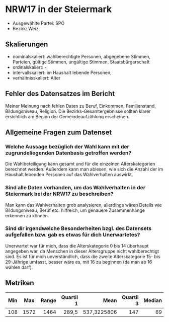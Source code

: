 # NRW17 in der Steiermark

* Ausgewählte Partei: SPÖ
* Bezirk: Weiz

## Skalierungen
* nominalskaliert: wahlberechtigte Personen, abgegebene Stimmen, Parteien, gültige Stimmen, ungültige Stimmen, Staatsbürgerschaft
* ordinalskaliert: -
* intervallskaliert: im Haushalt lebende Personen, 
* verhältnisskaliert: Alter

## Fehler des Datensatzes im Bericht
Meiner Meinung nach fehlen Daten zu Beruf, Einkommen, Familienstand, Bildungsniveau, Religion. Die Bezirks-Gesamtergebnisse sollten klarer ersichtlich am Beginn der Gemeindeaufzählung erscheinen.

## Allgemeine Fragen zum Datenset

### Welche Aussage bezüglich der Wahl kann mit der zugrundeliegenden Datenbasis getroffen werden?
Die Wahlbeteiligung kann gesamt und für die einzelnen Alterskategorien berechnet werden. Außerdem kann man ablesen, wie sich die Anzahl der im Haushalt lebenden Personen auf das Wahlverhalten auswirkt.


### Sind alle Daten vorhanden, um das Wahlverhalten in der Steiermark bei der NRW17 zu beschreiben?
Man kann das Wahlverhalten grob analysieren, allerdings wären Deteils wie Bildungsniveau, Beruf etc. hilfreich, um genauere Zusammenhänge erkennen zu können.

### Sind dir irgendwelche Besonderheiten bzgl. des Datensets aufgefallen bzw. gab es etwas für dich Unerwartetes?
Unerwartet war für mich, dass die Alterskategorie 0 bis 14 überhaupt angegeben war, da Menschen in dieser Altersgruppe nicht wahlberechtigt sind. Es ist für mich unverständlich, dass die zweite Alterskategorie 15- bis 29-Jährige umfasst, besser wäre es, mit 16 zu beginnen (da man ab 16 wählen darf).

## Metriken

 Min  | Max  | Range  | Quartil 1  | Mean  | Quartil 3  | Median  |
| --- |:-----:| -----:| -----------:| -----:| --------:| ---------:|
| 108 | 1572 | 1464 | 289,5           | 537,3225806 |      147 |      69 |


